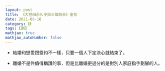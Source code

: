 ```yaml
---
layout: post
title: 《大豆田永久子與三個前夫》金句
date: 2021-06-10
category: 訣
tags: [劇]
mathjax: true
mathjax_autoNumber: false
---
```


- 結婚和戀愛跟簽約不一樣，只要一個人下定決心就結束了。

- 離婚不是件值得稱讚的事，但是比離婚更過分的是對別人家庭指手劃腳的人。

<!-- M

- 會選擇離婚証明一個人誠實面對自己的人生。

- 在路上撿到一百元花掉是犯罪，但離婚一百次不是。

- 離婚不算是勳章、也不算是傷口，你最好不要這樣想會比較幸福。

- 人生中會遇上失敗，但我覺得沒有失敗的人生。

- 誰都有痛苦的時候，這時候沒必要忍耐 ，該抱怨還是要抱怨。

- 人可以不見個性差的朋友，但無法擺脫個性差的自己。

- 不管結局是好是壞，想做的事就去做，一個人去做。

- 體育界裡的第一不一定是贏了的那個人，而是輸得起的那個人。

- 生活沒那麼單純，開心卻又帶著不安，雖然不安但又滿開心的。

- 男女之間的關係太麻煩了，我的人生不需要戀愛。

- 願意輸給對方一輩子的才是最棒的戀人。

- 雖然我無法拉著你往上走，但我可以在下面支撐著你。

- 不合群有什麼關係，坦白地說出自己討厭什麼才有機會被喜歡的人發現。

- 一段好的戀情是兩個人在一起的時候感到幸福，一個人獨處時也能開心。

- 雖然獨立也很好，但我還是想被某個人珍惜。

- 人可以避開討人厭的朋友，卻無法擺脫討人厭的自己。

- 做人器度小一點也無所謂的，無論是誰都會有痛苦難熬的時刻，會覺得事事不順心，沒辦法再撐下去了，而這種時候，沒必要默默忍耐，不用獨自一人克服難關，想發牢騷就發吧！想訴苦也別客氣，這跟器度大小無關，不適當發洩抱怨發洩一下，是很難撐下去的吧！

- 不管結局是好是壞，想做的事就去做，一個人去做。

- 人生有兩件必須遵守的事，一件是不能認為死者不幸，而另一件是生者必須努力追求自己的幸福。

- 人難免會感到寂寞，但還是能享受人生，這是理所當然的權利。

- 失敗了沒關係，那樣反而能成為深刻的回憶。

- 選工作時，不能考慮是否樂在其中，那種想法太過於奢侈。

- 覺得寂寞的時候，還是老實說出來比較好喔！人其實很簡單，寂寞的人之間會互相吸引。

- 續集是不可能超越第一集的。

- 戀愛時，會到達心動的巔峰，所以人們才會結為連理，而離婚卻麻煩得要命，大家都討厭麻煩，夫妻的關係就得以維持。很多會導致戀人手分的事，夫妻卻能攜手共度，羈絆也就越來越深，心動隨著時間轉變為堅強。

- 雖然我一個人也能過得很好，但是……這樣很寂寞吧！雖然我討厭寂寞，但如果因此就去找個人在一起，而變得無法喜歡自己，那到頭來還是一個人。我希望能夠一直喜歡自己，就算一個人也能獲得幸福。

- 第一次是 suddenly，第二次是 comedy，第三次就是 fantasy了！
